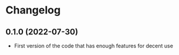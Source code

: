 # Changelog

## 0.1.0 (2022-07-30)

* First version of the code that has enough features for decent use
